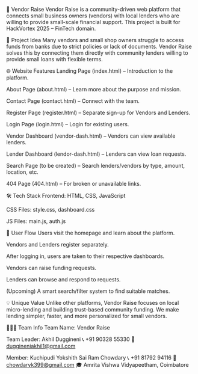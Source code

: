 🌟 Vendor Raise
Vendor Raise is a community-driven web platform that connects small business owners (vendors) with local lenders who are willing to provide small-scale financial support. This project is built for HackVortex 2025 – FinTech domain.

🧠 Project Idea
Many vendors and small shop owners struggle to access funds from banks due to strict policies or lack of documents. Vendor Raise solves this by connecting them directly with community lenders willing to provide small loans with flexible terms.

🌐 Website Features
Landing Page (index.html) – Introduction to the platform.

About Page (about.html) – Learn more about the purpose and mission.

Contact Page (contact.html) – Connect with the team.

Register Page (register.html) – Separate sign-up for Vendors and Lenders.

Login Page (login.html) – Login for existing users.

Vendor Dashboard (vendor-dash.html) – Vendors can view available lenders.

Lender Dashboard (lendor-dash.html) – Lenders can view loan requests.

Search Page (to be created) – Search lenders/vendors by type, amount, location, etc.

404 Page (404.html) – For broken or unavailable links.

🛠️ Tech Stack
Frontend: HTML, CSS, JavaScript

CSS Files: style.css, dashboard.css

JS Files: main.js, auth.js

🔗 User Flow
Users visit the homepage and learn about the platform.

Vendors and Lenders register separately.

After logging in, users are taken to their respective dashboards.

Vendors can raise funding requests.

Lenders can browse and respond to requests.

(Upcoming) A smart search/filter system to find suitable matches.

💡 Unique Value
Unlike other platforms, Vendor Raise focuses on local micro-lending and building trust-based community funding. We make lending simpler, faster, and more personalized for small vendors.

🧑‍🤝‍🧑 Team Info
Team Name: Vendor Raise

Team Leader: Akhil Duggineni
📞 +91 90328 55330
📧 duggineniakhil1@gmail.com

Member: Kuchipudi Yokshith Sai Ram Chowdary
📞 +91 81792 94116
📧 chowdaryk399@gmail.com
🎓 Amrita Vishwa Vidyapeetham, Coimbatore
